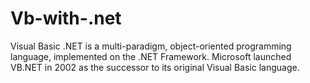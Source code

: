 # Vb-with-.net
Visual Basic .NET is a multi-paradigm, object-oriented programming language, implemented on the .NET Framework. Microsoft launched VB.NET in 2002 as the successor to its original Visual Basic language.
